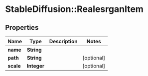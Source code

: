 # StableDiffusion::RealesrganItem

## Properties
Name | Type | Description | Notes
------------ | ------------- | ------------- | -------------
**name** | **String** |  | 
**path** | **String** |  | [optional] 
**scale** | **Integer** |  | [optional] 

